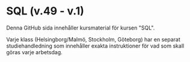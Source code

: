 # SQL (v.49 - v.1)
Denna GitHub sida innehåller kursmaterial för kursen "SQL".

Varje klass (Helsingborg/Malmö, Stockholm, Göteborg) har en separat studiehandledning som innehåller exakta instruktioner för vad som skall göras varje arbetsdag. 
